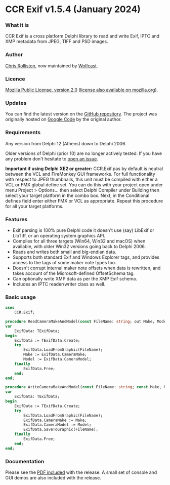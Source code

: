 # **CCR Exif v1.5.4 (January 2024)**

### **What it is**
CCR Exif is a cross platform Delphi library to read and write Exif, IPTC and XMP metadata from JPEG, TIFF and PSD images.

### **Author**
[Chris Rolliston](https://delphihaven.wordpress.com/), now maintained by [Wolfcast](https://wolfcast.com/).

### **Licence**
[Mozilla Public License, version 2.0](LICENSE.txt) ([license also available on mozilla.org](https://www.mozilla.org/en-US/MPL/2.0/)).

### **Updates**
You can find the latest version on the [GitHub repository](https://github.com/Wolfcast/ccr-exif). The project was originally hosted on [Google Code](https://code.google.com/archive/p/ccr-exif/) by the original author.

### **Requirements**
Any version from Delphi 12 (Athens) down to Delphi 2006.

Older versions of Delphi (prior 10) are no longer actively tested. If you have any problem don't hesitate to [open an issue](https://github.com/Wolfcast/ccr-exif/issues).

**Important if using Delphi XE2 or greater:** CCR.Exif.pas by default is neutral between the VCL and FireMonkey GUI frameworks. For full functionality with respect to JPEG thumbnails, this unit must be compiled with either a VCL or FMX global define set. You can do this with your project open under menu Project > Options... then select Delphi Compiler under Building then select your target platform in the combo box. Next, in the Conditional defines field enter either FMX or VCL as appropriate. Repeat this procedure for all your target platforms.

### **Features**
* Exif parsing is 100% pure Delphi code it doesn't use (say) LibExif or LibTiff, or an operating system graphics API.
* Compiles for all three targets (Win64, Win32 and macOS) when available, with older Win32 versions going back to Delphi 2006.
* Reads and writes both small and big-endian data.
* Supports both standard Exif and Windows Explorer tags, and provides access to the tags of some maker note types too.
* Doesn't corrupt internal maker note offsets when data is rewritten, and takes account of the Microsoft-defined OffsetSchema tag.
* Can optionally write XMP data as per the XMP Exif schema.
* Includes an IPTC reader/writer class as well.

### **Basic usage**
```pascal
uses
    CCR.Exif;

procedure ReadCameraMakeAndModel(const FileName: string; out Make, Model: string);
var
    ExifData: TExifData;
begin
    ExifData := TExifData.Create;
    try
        ExifData.LoadFromGraphic(FileName);
        Make := ExifData.CameraMake;
        Model := ExifData.CameraModel;
    finally
        ExifData.Free;
    end;
end;

procedure WriteCameraMakeAndModel(const FileName: string; const Make, Model: string);
var
    ExifData: TExifData;
begin
    ExifData := TExifData.Create;
    try
        ExifData.LoadFromGraphic(FileName);
        ExifData.CameraMake := Make;
        ExifData.CameraModel := Model;
        ExifData.SaveToGraphic(FileName);
    finally
        ExifData.Free;
    end;
end;
```

### **Documentation**

Please see the [PDF included](Documentation.pdf) with the release. A small set of console and GUI demos are also included with the release.
